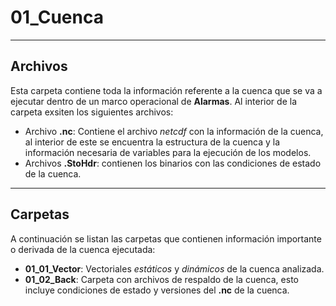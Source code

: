 # 01_Cuenca

___

## Archivos

Esta carpeta contiene toda la información referente a la cuenca que se va a 
ejecutar dentro de un marco operacional de **Alarmas**.  Al interior de la carpeta
exsiten los siguientes archivos:

- Archivo **.nc**: Contiene el archivo *netcdf* con la información de la cuenca, al 
interior de este se encuentra la estructura de la cuenca y la información necesaria de 
variables para la ejecución de los modelos.
- Archivos **.StoHdr**: contienen los binarios con las condiciones de estado de la cuenca.

___

## Carpetas

A continuación se listan las carpetas que contienen información importante o derivada 
de la cuenca ejecutada:

- **01_01_Vector**: Vectoriales *estáticos* y *dinámicos* de la cuenca analizada.
- **01_02_Back**: Carpeta con archivos de respaldo de la cuenca, esto incluye condiciones 
de estado y versiones del **.nc** de la cuenca.
